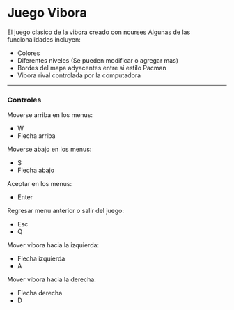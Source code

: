 # Juego Vibora
El juego clasico de la vibora creado con ncurses
Algunas de las funcionalidades incluyen:
- Colores
- Diferentes niveles (Se pueden modificar o agregar mas)
- Bordes del mapa adyacentes entre si estilo Pacman
- Vibora rival controlada por la computadora
---
### Controles
Moverse arriba en los menus:
- W
- Flecha arriba

Moverse abajo en los menus:
- S
- Flecha abajo  

Aceptar en los menus:
- Enter

Regresar menu anterior o salir del juego:
- Esc
- Q

Mover vibora hacia la izquierda:
- Flecha izquierda
- A  

Mover vibora hacia la derecha:
- Flecha derecha
- D  
